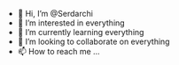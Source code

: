 - 👋 Hi, I’m @Serdarchi
- 👀 I’m interested in everything
- 🌱 I’m currently learning everything
- 💞️ I’m looking to collaborate on everything
- 📫 How to reach me ...

<!---
Serdarchi/Serdarchi is a ✨ special ✨ repository because its `README.md` (this file) appears on your GitHub profile.
You can click the Preview link to take a look at your changes.
--->
